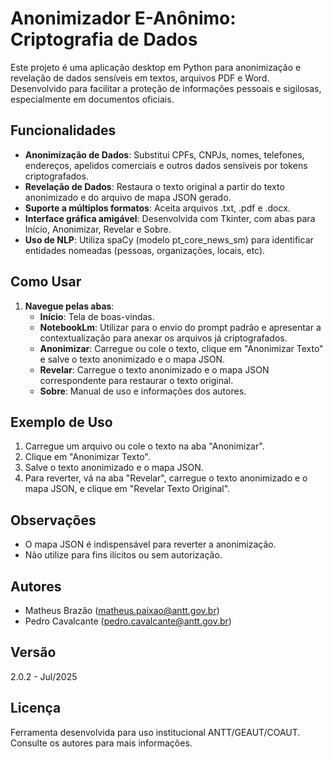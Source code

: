 Anonimizador E-Anônimo: Criptografia de Dados
==============================================

Este projeto é uma aplicação desktop em Python para anonimização e revelação de dados sensíveis em textos, arquivos PDF e Word. Desenvolvido para facilitar a proteção de informações pessoais e sigilosas, especialmente em documentos oficiais.

Funcionalidades
---------------
- **Anonimização de Dados**: Substitui CPFs, CNPJs, nomes, telefones, endereços, apelidos comerciais e outros dados sensíveis por tokens criptografados.
- **Revelação de Dados**: Restaura o texto original a partir do texto anonimizado e do arquivo de mapa JSON gerado.
- **Suporte a múltiplos formatos**: Aceita arquivos .txt, .pdf e .docx.
- **Interface gráfica amigável**: Desenvolvida com Tkinter, com abas para Início, Anonimizar, Revelar e Sobre.
- **Uso de NLP**: Utiliza spaCy (modelo pt_core_news_sm) para identificar entidades nomeadas (pessoas, organizações, locais, etc).

Como Usar
---------
1. **Navegue pelas abas**:
   - **Início**: Tela de boas-vindas.
   - **NotebookLm**: Utilizar para o envio do prompt padrão e apresentar a contextualização para anexar os arquivos já criptografados. 
   - **Anonimizar**: Carregue ou cole o texto, clique em "Anonimizar Texto" e salve o texto anonimizado e o mapa JSON.
   - **Revelar**: Carregue o texto anonimizado e o mapa JSON correspondente para restaurar o texto original.
   - **Sobre**: Manual de uso e informações dos autores.

Exemplo de Uso
--------------
1. Carregue um arquivo ou cole o texto na aba "Anonimizar".
2. Clique em "Anonimizar Texto".
3. Salve o texto anonimizado e o mapa JSON.
4. Para reverter, vá na aba "Revelar", carregue o texto anonimizado e o mapa JSON, e clique em "Revelar Texto Original".

Observações
-----------
- O mapa JSON é indispensável para reverter a anonimização.
- Não utilize para fins ilícitos ou sem autorização.

Autores
-------
- Matheus Brazão (matheus.paixao@antt.gov.br)
- Pedro Cavalcante (pedro.cavalcante@antt.gov.br)

Versão
------
2.0.2 - Jul/2025

Licença
-------
Ferramenta desenvolvida para uso institucional ANTT/GEAUT/COAUT. Consulte os autores para mais informações.
